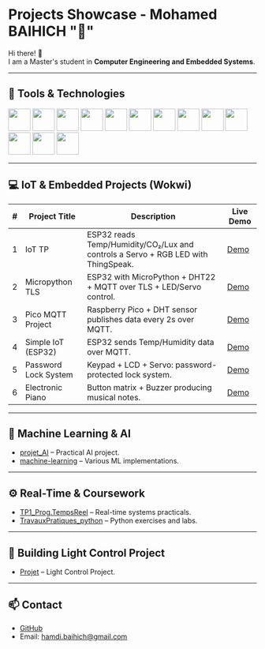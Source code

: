 # Projects Showcase - Mohamed BAIHICH "🦉"
Hi there! 👋  
I am a Master's student in **Computer Engineering and Embedded Systems**.  



---

## 🔧 Tools & Technologies

<p>
  <img src="https://cdn.jsdelivr.net/gh/devicons/devicon/icons/c/c-original.svg" width="45"/>
  <img src="https://cdn.jsdelivr.net/gh/devicons/devicon/icons/cplusplus/cplusplus-original.svg" width="45"/>
  <img src="https://cdn.jsdelivr.net/gh/devicons/devicon/icons/java/java-original.svg" width="45"/>
  <img src="https://cdn.jsdelivr.net/gh/devicons/devicon/icons/python/python-original.svg" width="45"/>
  <img src="https://cdn.jsdelivr.net/gh/devicons/devicon/icons/javascript/javascript-original.svg" width="45"/>
  <img src="https://cdn.jsdelivr.net/gh/devicons/devicon/icons/html5/html5-original.svg" width="45"/>
  <img src="https://cdn.jsdelivr.net/gh/devicons/devicon/icons/css3/css3-original.svg" width="45"/>
  <img src="https://cdn.jsdelivr.net/gh/devicons/devicon/icons/arduino/arduino-original.svg" width="45"/>
  <img src="https://cdn.jsdelivr.net/gh/devicons/devicon/icons/linux/linux-original.svg" width="45"/>
  <img src="https://cdn.jsdelivr.net/gh/devicons/devicon/icons/git/git-original.svg" width="45"/>
  <img src="https://cdn.jsdelivr.net/gh/devicons/devicon/icons/docker/docker-original.svg" width="45"/>
  <img src="https://cdn.jsdelivr.net/gh/devicons/devicon/icons/mysql/mysql-original.svg" width="45"/>
  <img src="https://cdn.jsdelivr.net/gh/devicons/devicon/icons/googlecloud/googlecloud-original.svg" width="45"/>
</p>


---
## 💻 IoT & Embedded Projects (Wokwi)

| # | Project Title         | Description                                                                 | Live Demo |
|---|-----------------------|-----------------------------------------------------------------------------|-----------|
| 1 | IoT TP                | ESP32 reads Temp/Humidity/CO₂/Lux and controls a Servo + RGB LED with ThingSpeak. | [Demo](https://wokwi.com/projects/397895913864522753) |
| 2 | Micropython TLS       | ESP32 with MicroPython + DHT22 + MQTT over TLS + LED/Servo control.         | [Demo](https://wokwi.com/projects/418744222552611841) |
| 3 | Pico MQTT Project     | Raspberry Pico + DHT sensor publishes data every 2s over MQTT.              | [Demo](https://wokwi.com/projects/418715367337991169) |
| 4 | Simple IoT (ESP32)    | ESP32 sends Temp/Humidity data over MQTT.                                   | [Demo](https://wokwi.com/projects/418625273202124801) |
| 5 | Password Lock System  | Keypad + LCD + Servo: password-protected lock system.                       | [Demo](https://wokwi.com/projects/388780209371716609) |
| 6 | Electronic Piano      | Button matrix + Buzzer producing musical notes.                             | [Demo](https://wokwi.com/projects/387929782406976513) |

---

## 🧠 Machine Learning & AI 
- [projet_AI](https://github.com/medbaihich/projet-machine-learning) – Practical AI project.
- [machine-learning](https://github.com/medbaihich/projet_ai) – Various ML implementations.


---

  ## ⚙️ Real-Time & Coursework
- [TP1_Prog.TempsReel](https://github.com/medbaihich/TP1_Prog.TempsReel) – Real-time systems practicals.  
- [TravauxPratiques_python](https://github.com/medbaihich/TravauxPratiques_python) – Python exercises and labs.

---

 ## 🏤 Building Light Control Project
 - [Projet](https://github.com/medbaihich/control_lumiere) – Light Control Project.

  ---

## 📫 Contact
- [GitHub](https://github.com/medbaihich)  
- Email: hamdi.baihich@gmail.com 
